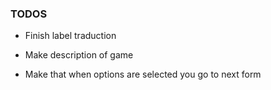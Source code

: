### TODOS



- Finish label traduction

- Make description of game

- Make that when options are selected you go to next form
